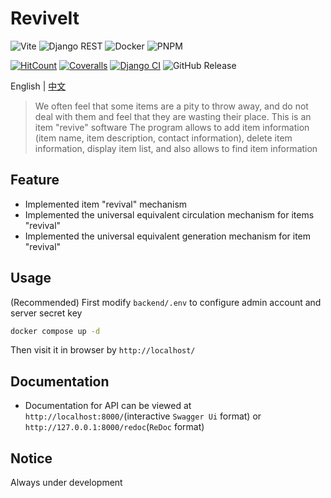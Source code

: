 # ReviveIt
![Vite](https://img.shields.io/badge/Vite-B73BFE?style=for-the-badge&logo=vite&logoColor=FFD62E) ![Django REST](https://img.shields.io/badge/django%20rest-ff1709?style=for-the-badge&logo=django&logoColor=white) ![Docker](https://img.shields.io/badge/Docker-2CA5E0?style=for-the-badge&logo=docker&logoColor=white) ![PNPM](https://img.shields.io/badge/pnpm-yellow?style=for-the-badge&logo=pnpm&logoColor=white)

[![HitCount](https://img.shields.io/endpoint?logo=github&url=https%3A%2F%2Fhits.dwyl.com%2FuntrueFire%2FReviveIt.json%3Fcolor%3Dmarine)](http://hits.dwyl.com/untrueFire/ReviveIt) [![Coveralls](https://img.shields.io/coverallsCoverage/github/untrueFire/ReviveIt)](https://coveralls.io/r/untrueFire/ReviveIt) [![Django CI](https://github.com/untrueFire/ReviveIt/actions/workflows/django.yml/badge.svg)](https://github.com/untrueFire/ReviveIt/actions/workflows/django.yml) ![GitHub Release](https://img.shields.io/github/v/release/untrueFire/ReviveIt?include_prereleases&display_name=tag&style=flat)

English | [中文](./README_zh.md)

> We often feel that some items are a pity to throw away, and do not deal with them and feel that they are wasting their place. This is an item "revive" software
The program allows to add item information (item name, item description, contact information), delete item information, display item list, and also allows to find item information

## Feature
- Implemented item "revival" mechanism
- Implemented the universal equivalent circulation mechanism for items "revival"
- Implemented the universal equivalent generation mechanism for item "revival"

## Usage
(Recommended) First modify `backend/.env` to configure admin account and server secret key
```sh
docker compose up -d
```
Then visit it in browser by `http://localhost/`

## Documentation
- Documentation for API can be viewed at `http://localhost:8000/`(interactive `Swagger Ui` format) or `http://127.0.0.1:8000/redoc`(`ReDoc` format)

## Notice
Always under development
